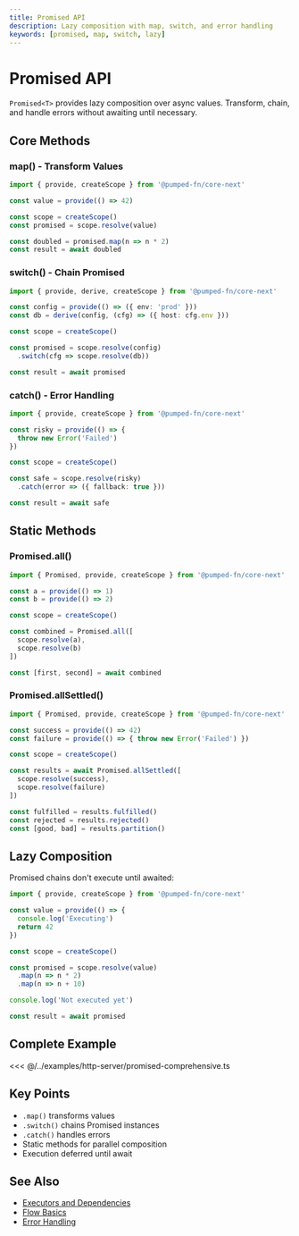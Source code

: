 ```yaml
---
title: Promised API
description: Lazy composition with map, switch, and error handling
keywords: [promised, map, switch, lazy]
---
```


# Promised API

`Promised<T>` provides lazy composition over async values. Transform, chain, and handle errors without awaiting until necessary.

## Core Methods

### map() - Transform Values

```ts twoslash
import { provide, createScope } from '@pumped-fn/core-next'

const value = provide(() => 42)

const scope = createScope()
const promised = scope.resolve(value)

const doubled = promised.map(n => n * 2)
const result = await doubled
```

### switch() - Chain Promised

```ts twoslash
import { provide, derive, createScope } from '@pumped-fn/core-next'

const config = provide(() => ({ env: 'prod' }))
const db = derive(config, (cfg) => ({ host: cfg.env }))

const scope = createScope()

const promised = scope.resolve(config)
  .switch(cfg => scope.resolve(db))

const result = await promised
```

### catch() - Error Handling

```ts twoslash
import { provide, createScope } from '@pumped-fn/core-next'

const risky = provide(() => {
  throw new Error('Failed')
})

const scope = createScope()

const safe = scope.resolve(risky)
  .catch(error => ({ fallback: true }))

const result = await safe
```

## Static Methods

### Promised.all()

```ts twoslash
import { Promised, provide, createScope } from '@pumped-fn/core-next'

const a = provide(() => 1)
const b = provide(() => 2)

const scope = createScope()

const combined = Promised.all([
  scope.resolve(a),
  scope.resolve(b)
])

const [first, second] = await combined
```

### Promised.allSettled()

```ts twoslash
import { Promised, provide, createScope } from '@pumped-fn/core-next'

const success = provide(() => 42)
const failure = provide(() => { throw new Error('Failed') })

const scope = createScope()

const results = await Promised.allSettled([
  scope.resolve(success),
  scope.resolve(failure)
])

const fulfilled = results.fulfilled()
const rejected = results.rejected()
const [good, bad] = results.partition()
```

## Lazy Composition

Promised chains don't execute until awaited:

```ts twoslash
import { provide, createScope } from '@pumped-fn/core-next'

const value = provide(() => {
  console.log('Executing')
  return 42
})

const scope = createScope()

const promised = scope.resolve(value)
  .map(n => n * 2)
  .map(n => n + 10)

console.log('Not executed yet')

const result = await promised
```

## Complete Example

<<< @/../examples/http-server/promised-comprehensive.ts

## Key Points

- `.map()` transforms values
- `.switch()` chains Promised instances
- `.catch()` handles errors
- Static methods for parallel composition
- Execution deferred until await

## See Also

- [Executors and Dependencies](./01-executors-and-dependencies.md)
- [Flow Basics](./05-flow-basics.md)
- [Error Handling](./10-error-handling.md)
